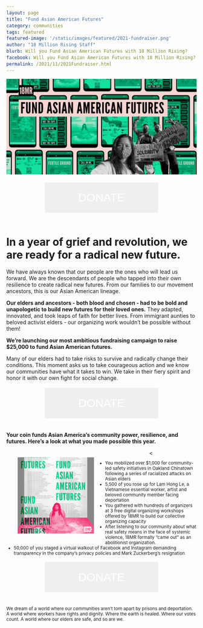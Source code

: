 ```yaml
---
layout: page
title: "Fund Asian American Futures"
category: communities
tags: featured
featured-image: '/static/images/featured/2021-fundraiser.png'
author: "18 Million Rising Staff" 
blurb: Will you Fund Asian American Futures with 18 Million Rising?
facebook: Will you Fund Asian American Futures with 18 Million Rising?
permalink: /2021/11/2021Fundraiser.html
---
```



<img src= '/static/images/featured/2021-fundraiser.png'>

<html>
<head>
<style>
.button {
  border: none;
  color: white;
  padding: 15px 32px;
  text-align: center;
  text-decoration: none;
  display: inline-block;
  font-size: 30px;
  margin: 4px 2px;
  cursor: pointer;
  height:80px;
    width:300px;
}

.button1 {background-color: #E92484; font-family: league-gothic;
  src: url("../static/fonts/leaguegothic-regular-webfont.woff"); } /* Pink */
</style>
</head>
<body>
<center> <a href="#DONATE">
<button class="button button1" a href="">DONATE</button></a>
</center>
</body>
</html>
<br>

<h1>In a year of grief and revolution, we are ready for a radical new future.</h1>

We have always known that our people are the ones who will lead us forward. We are the descendants of people who tapped into their own resilience to create radical new futures. From our families to our movement ancestors, this is our Asian American lineage. 

<b>Our elders and ancestors - both blood and chosen - had to be bold and unapologetic to build new futures for their loved ones.</b> They adapted, innovated, and took leaps of faith for better lives. From immigrant aunties to beloved activist elders - our organizing work wouldn’t be possible without them!

<b>We’re launching our most ambitious fundraising campaign to raise $25,000 to fund Asian American futures.</b>

Many of our elders had to take risks to survive and radically change their conditions. This moment asks us to take courageous action and we know our communities have what it takes to win. We take in their fiery spirit and honor it with our own fight for social change. 


<html>
<head>
<style>
.button {
  border: none;
  color: white;
  padding: 15px 32px;
  text-align: center;
  text-decoration: none;
  display: inline-block;
  font-size: 30px;
  margin: 4px 2px;
  cursor: pointer;
  height:80px;
    width:300px;
}

.button1 {background-color: #E92484; font-family: league-gothic;
  src: url("../static/fonts/leaguegothic-regular-webfont.woff"); } /* Pink */
</style>
</head>
<body>
<center> <a href="#DONATE">
<button class="button button1" a href="">DONATE</button></a>
</center>
</body>
</html>
<br>

<b> Your coin funds Asian America’s community power, resilience, and futures. Here’s a look at what you made possible this year. </b>

  <center><<img src= "/static/images/featured/2021 general fundraiser 1.png" hspace="10" style="padding: 20px; float: left; width: 40%; height: 40%"></center><sub>


- You mobilized over $1,000 for community-led safety initiatives in Oakland Chinatown following a series of racialized attacks on Asian elders
- 5,500 of you rose up for Lam Hong Le, a Vietnamese essential worker, artist and beloved community member facing deportation
- You gathered with hundreds of organizers at 3 free digital organizing workshops offered by 18MR to build our collective organizing capacity 
- After listening to our community about what real safety means in the face of systemic violence, 18MR formally “came out” as an abolitionist organization. 
- 50,000 of you staged a virtual walkout of Facebook and Instagram demanding transparency in the company’s privacy policies and Mark Zuckerberg’s resignation 

<html>
<head>
<style>
.button {
  border: none;
  color: white;
  padding: 15px 32px;
  text-align: center;
  text-decoration: none;
  display: inline-block;
  font-size: 30px;
  margin: 4px 2px;
  cursor: pointer;
  height:80px;
    width:300px;
}

.button1 {background-color: #E92484; font-family: league-gothic;
  src: url("../static/fonts/leaguegothic-regular-webfont.woff"); } /* Pink */
</style>
</head>
<body>
<center> <a href="#DONATE">
<button class="button button1" a href="">DONATE</button></a>
</center>
</body>
</html>
<br>

We dream of a world where our communities aren’t torn apart by prisons and deportation. A world where workers have rights and dignity. Where the earth is healed. Where our votes count. A world where our elders are safe, and so are we.

<!-- <b>
Two ways you can fund our futures today:</b>

1. <b>Give to our year-end campaign<b> to support transformative Asian American organizing

2. <b>Buy a shirt</b> <i>to wear your politics on your sleeve</i>


<img src= '/static/images/featured/sweatshirt v3 wide.png'>


*As a result of COVID-19’s impact on the global supply chain, please expect shipping delays and certain styles to sell out. So, get yours quickly.*  -->


 <h1 id="DONATE"></h1>
 <br>

<script src='https://actionnetwork.org/widgets/v4/fundraising/fund-asian-american-futures?format=js&source=widget&css=whitelabel'></script><div id='can-fundraising-area-fund-asian-american-futures' style='width: 1200px%'><!-- this div is the target for our HTML insertion --></div>

